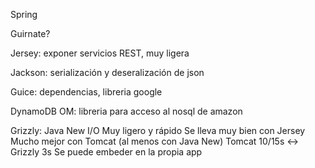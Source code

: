Spring

Guirnate?

Jersey: exponer servicios REST, muy ligera

Jackson: serialización y deseralización de json

Guice: dependencias, libreria google

DynamoDB OM: libreria para acceso al nosql de amazon 

Grizzly: 
  Java New I/O
  Muy ligero y rápido
  Se lleva muy bien con Jersey
  Mucho mejor con Tomcat (al menos con Java New)
    Tomcat 10/15s <-> Grizzly 3s
  Se puede embeder en la propia app
